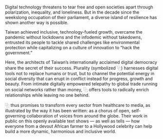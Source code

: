 Digital technology threatens to tear free and open societies apart through polarization, inequality, and loneliness. But in the decade since the weekslong occupation of their parliament, a diverse island of resilience has shown another way is possible. 

Taiwan achieved inclusive, technology-fueled growth, overcame the pandemic without lockdowns and the infodemic without takedowns, entrusted its people to tackle shared challenges like environmental protection while capitalizing on a culture of innovation to “hack the government.”

Here, the architects of Taiwan’s internationally acclaimed digital democracy share the secret of their success. Plurality (symbolized ⿻) harnesses digital tools not to replace humans or trust, but to channel the potential energy in social diversity that can erupt in conflict instead for progress, growth and beauty. From intimate digitally empowered telepathy to global trade running on social networks rather than money, ⿻ offers tools to radically enrich relationships while leaving no one behind.

⿻  thus promises to transform every sector from healthcare to media, as illustrated by the way it has been written: as a chorus of open, self-governing collaboration of voices from around the globe. Their work in public on this openly available text shows — as well as tells — how everyone from a devout African farmer to a Hollywood celebrity can help build a more dynamic, harmonious and inclusive world.